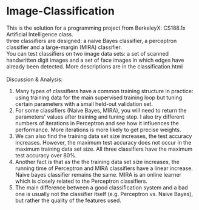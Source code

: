 # Image-Classification
This is the solution for a programming project from BerkeleyX: CS188.1x Artificial Intelligence class.</br>
three classifiers are designed: a naive Bayes classifier, a perceptron classifier and a large-margin (MIRA) classifier. </br>
You can test classifiers on two image data sets: a set of scanned handwritten digit images and a set of face images in which edges have already been detected. More descriptions are in the classification.html</br></br>
Discussion & Analysis:</br>
1) Many types of classifiers have a common training structure in practice: using training data for the main supervised training loop but tuning certain parameters with a small held-out validation set.</br>
2) For some classifiers (Naive Bayes, MIRA), you will need to return the parameters' values after training and tuning step. I also try different numbers of iterations in Perceptron and see how it influences the performance. More iterations is more likely to get precise weights.</br>
3) We can also find the training data set size increases, the test accuracy increases. However, the maximum test accuracy does not occur in the maximum training data set size. All three classifiers have the maximum test accuracy over 80%.</br>
4) Another fact is that as the the training data set size increases, the running time of Perceptron and MIRA classifiers have a linear increase. Naive bayes classifier remains the same. MIRA is an online learner which is closely related to the Perceptron classifiers.</br>
5) The main difference between a good classification system and a bad one is usually not the classifier itself (e.g. Perceptron vs. Naive Bayes), but rather the quality of the features used.

